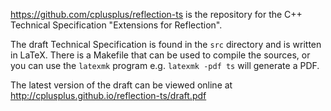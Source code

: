 https://github.com/cplusplus/reflection-ts is the repository for the
C++ Technical Specification "Extensions for Reflection".

The draft Technical Specification is found in the `src` directory
and is written in LaTeX. There is a Makefile that can be used to compile
the sources, or you can use the `latexmk` program e.g. `latexmk -pdf ts` will
generate a PDF.

The latest version of the draft can be viewed online at
http://cplusplus.github.io/reflection-ts/draft.pdf
